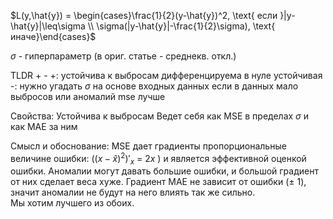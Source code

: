 $L(y,\hat{y}) = \begin{cases}\frac{1}{2}(y-\hat{y})^2, \text{ если }|y-\hat{y}|\leq\sigma \\ \sigma(|y-\hat{y}|-\frac{1}{2}\sigma), \text{ иначе}\end{cases}$ 

$\sigma$ - гиперпараметр (в ориг. статье - среднекв. откл.)

TLDR + -
+:
устойчива к выбросам
дифференцируема в нуле
устойчивая
-:
нужно угадать $\sigma$ на основе входных данных
если в данных мало выбросов или аномалий mse лучше


Свойства:
Устойчива к выбросам
Ведет себя как MSE в пределах $\sigma$ и как MAE за ним

Смысл и обоснование:
MSE дает градиенты пропорциональные величине ошибки: $((x-\hat{x})^2)'_x$ = $2x$ ) и является эффективной оценкой ошибки. 
Аномалии могут давать большие ошибки, и большой градиент от них сделает веса хуже. 
Градиент MAE не зависит от ошибки ($\pm$ 1), значит аномалии не будут на него влиять так же сильно.  
Мы хотим лучшего из обоих. 

